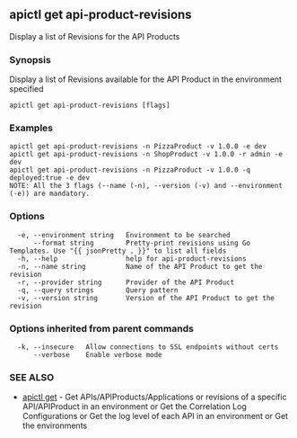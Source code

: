 ## apictl get api-product-revisions

Display a list of Revisions for the API Products

### Synopsis

Display a list of Revisions available for the API Product in the environment specified

```
apictl get api-product-revisions [flags]
```

### Examples

```
apictl get api-product-revisions -n PizzaProduct -v 1.0.0 -e dev
apictl get api-product-revisions -n ShopProduct -v 1.0.0 -r admin -e dev
apictl get api-product-revisions -n PizzaProduct -v 1.0.0 -q deployed:true -e dev
NOTE: All the 3 flags (--name (-n), --version (-v) and --environment (-e)) are mandatory.
```

### Options

```
  -e, --environment string   Environment to be searched
      --format string        Pretty-print revisions using Go Templates. Use "{{ jsonPretty . }}" to list all fields
  -h, --help                 help for api-product-revisions
  -n, --name string          Name of the API Product to get the revision
  -r, --provider string      Provider of the API Product
  -q, --query strings        Query pattern
  -v, --version string       Version of the API Product to get the revision
```

### Options inherited from parent commands

```
  -k, --insecure   Allow connections to SSL endpoints without certs
      --verbose    Enable verbose mode
```

### SEE ALSO

* [apictl get](apictl_get.md)	 - Get APIs/APIProducts/Applications or revisions of a specific API/APIProduct in an environment or Get the Correlation Log Configurations or Get the log level of each API in an environment or Get the environments

